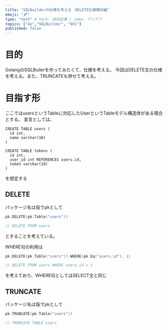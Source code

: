 ```yaml
---
title: "SQLBuilderの仕様を考える　DELETE仕様検討編"
emoji: "🖋"
type: "tech" # tech: 技術記事 / idea: アイデア
topics: ["Go","SQLBuilder", "OSS"]
published: false
---
```


# 目的
GolangのSQLBuilerを作ってみたくて、仕様を考える。
今回はDELETE文の仕様を考える。また、TRUNCATEも併せて考える。

# 目指す形
ここではusersというTableに対応したUserというTableモデル構造体がある場合とする。
宣言としては、
```
CREATE TABLE users (
  id int,
  name varchar(10)
)

CREATE TABLE tokens (
  id int,
  user_id int REFERENCES users.id,
  token varchar(10)
)
```
を想定する

## DELETE

パッケージ名は仮でpkとして

```go
pk.DELETE(pk.Table("users"))

// DELETE FROM users
```

とすることを考えている。

WHERE句の利用は

```go
pk.DELETE(pk.Table("users")).WHERE(pk.Eq("users.id"), 1)

// DELETE FROM users WHERE users.id = 1
```
を考えており、WHERE句としてはSELECT文と同じ

## TRUNCATE
パッケージ名は仮でpkとして

```go
pk.TRUNCATE(pk.Table("users"))

// TRUNCATE TABLE users
```
